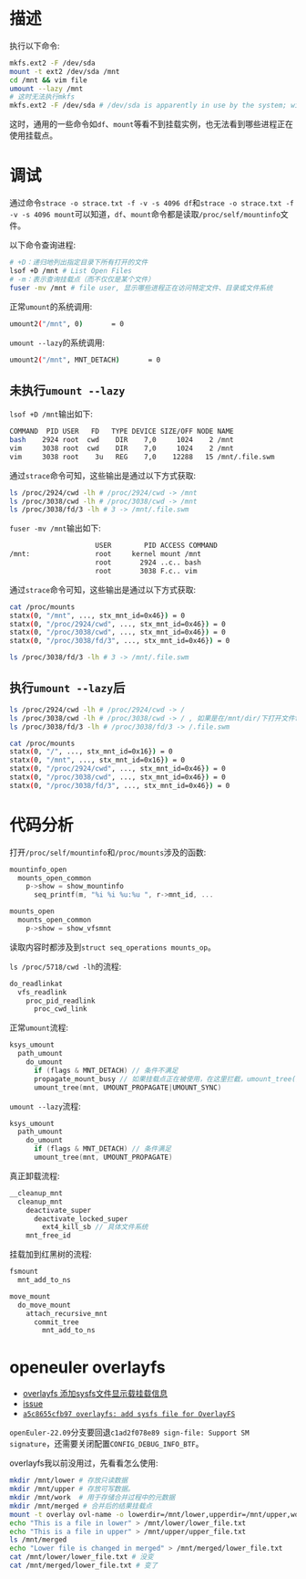 # 描述

执行以下命令:
```sh
mkfs.ext2 -F /dev/sda
mount -t ext2 /dev/sda /mnt
cd /mnt && vim file
umount --lazy /mnt
# 这时无法执行mkfs
mkfs.ext2 -F /dev/sda # /dev/sda is apparently in use by the system; will not make a filesystem here!
```

这时，通用的一些命令如`df`、`mount`等看不到挂载实例，也无法看到哪些进程正在使用挂载点。

# 调试

通过命令`strace -o strace.txt -f -v -s 4096 df`和`strace -o strace.txt -f -v -s 4096 mount`可以知道，`df`、`mount`命令都是读取`/proc/self/mountinfo`文件。

以下命令查询进程:
```sh
# +D：递归地列出指定目录下所有打开的文件
lsof +D /mnt # List Open Files
# -m：表示查询挂载点（而不仅仅是某个文件）
fuser -mv /mnt # file user, 显示哪些进程正在访问特定文件、目录或文件系统
```

正常`umount`的系统调用:
```sh
umount2("/mnt", 0)       = 0
```

`umount --lazy`的系统调用:
```sh
umount2("/mnt", MNT_DETACH)       = 0
```

## 未执行`umount --lazy`

`lsof +D /mnt`输出如下:
```sh
COMMAND  PID USER   FD   TYPE DEVICE SIZE/OFF NODE NAME
bash    2924 root  cwd    DIR    7,0     1024    2 /mnt
vim     3038 root  cwd    DIR    7,0     1024    2 /mnt
vim     3038 root    3u   REG    7,0    12288   15 /mnt/.file.swm
```

通过`strace`命令可知，这些输出是通过以下方式获取:
```sh
ls /proc/2924/cwd -lh # /proc/2924/cwd -> /mnt
ls /proc/3038/cwd -lh # /proc/3038/cwd -> /mnt
ls /proc/3038/fd/3 -lh # 3 -> /mnt/.file.swm
```

`fuser -mv /mnt`输出如下:
```sh
                     USER        PID ACCESS COMMAND
/mnt:                root     kernel mount /mnt
                     root       2924 ..c.. bash
                     root       3038 F.c.. vim
```

通过`strace`命令可知，这些输出是通过以下方式获取:
```sh
cat /proc/mounts
statx(0, "/mnt", ..., stx_mnt_id=0x46}) = 0
statx(0, "/proc/2924/cwd", ..., stx_mnt_id=0x46}) = 0
statx(0, "/proc/3038/cwd", ..., stx_mnt_id=0x46}) = 0
statx(0, "/proc/3038/fd/3", ..., stx_mnt_id=0x46}) = 0

ls /proc/3038/fd/3 -lh # 3 -> /mnt/.file.swm
```

## 执行`umount --lazy`后

```sh
ls /proc/2924/cwd -lh # /proc/2924/cwd -> /
ls /proc/3038/cwd -lh # /proc/3038/cwd -> / , 如果是在/mnt/dir/下打开文件file，则指向/dir
ls /proc/3038/fd/3 -lh # /proc/3038/fd/3 -> /.file.swm
```

```sh
cat /proc/mounts
statx(0, "/", ..., stx_mnt_id=0x16}) = 0
statx(0, "/mnt", ..., stx_mnt_id=0x16}) = 0
statx(0, "/proc/2924/cwd", ..., stx_mnt_id=0x46}) = 0
statx(0, "/proc/3038/cwd", ..., stx_mnt_id=0x46}) = 0
statx(0, "/proc/3038/fd/3", ..., stx_mnt_id=0x46}) = 0
```

# 代码分析

打开`/proc/self/mountinfo`和`/proc/mounts`涉及的函数:
```c
mountinfo_open
  mounts_open_common
    p->show = show_mountinfo
      seq_printf(m, "%i %i %u:%u ", r->mnt_id, ...

mounts_open
  mounts_open_common
    p->show = show_vfsmnt
```

读取内容时都涉及到`struct seq_operations mounts_op`。

`ls /proc/5718/cwd -lh`的流程:
```c
do_readlinkat
  vfs_readlink
    proc_pid_readlink
      proc_cwd_link
```

正常`umount`流程:
```c
ksys_umount
  path_umount
    do_umount
      if (flags & MNT_DETACH) // 条件不满足
      propagate_mount_busy // 如果挂载点正在被使用，在这里拦截，umount_tree()不执行
      umount_tree(mnt, UMOUNT_PROPAGATE|UMOUNT_SYNC)
```

`umount --lazy`流程:
```c
ksys_umount
  path_umount
    do_umount
      if (flags & MNT_DETACH) // 条件满足
      umount_tree(mnt, UMOUNT_PROPAGATE)
```

真正卸载流程:
```c
__cleanup_mnt
  cleanup_mnt
    deactivate_super
      deactivate_locked_super
        ext4_kill_sb // 具体文件系统
    mnt_free_id
```

挂载加到红黑树的流程:
```c
fsmount
  mnt_add_to_ns

move_mount
  do_move_mount
    attach_recursive_mnt
      commit_tree
        mnt_add_to_ns
```

# openeuler overlayfs

- [overlayfs 添加sysfs文件显示载挂载信息](https://summer-ospp.ac.cn/2022/#/org/prodetail/22b970207)
- [issue](https://gitee.com/openeuler/kernel/issues/I5WIS5)
- [`a5c8655cfb97 overlayfs: add sysfs file for OverlayFS`](https://gitee.com/openeuler/kernel/pulls/149/commits)

`openEuler-22.09`分支要回退`c1ad2f078e89 sign-file: Support SM signature`，还需要关闭配置`CONFIG_DEBUG_INFO_BTF`。

overlayfs我以前没用过，先看看怎么使用:
```sh
mkdir /mnt/lower # 存放只读数据
mkdir /mnt/upper # 存放可写数据。
mkdir /mnt/work  # 用于存储合并过程中的元数据
mkdir /mnt/merged # 合并后的结果挂载点
mount -t overlay ovl-name -o lowerdir=/mnt/lower,upperdir=/mnt/upper,workdir=/mnt/work /mnt/merged
echo "This is a file in lower" > /mnt/lower/lower_file.txt
echo "This is a file in upper" > /mnt/upper/upper_file.txt
ls /mnt/merged
echo "Lower file is changed in merged" > /mnt/merged/lower_file.txt
cat /mnt/lower/lower_file.txt # 没变
cat /mnt/merged/lower_file.txt # 变了
```
